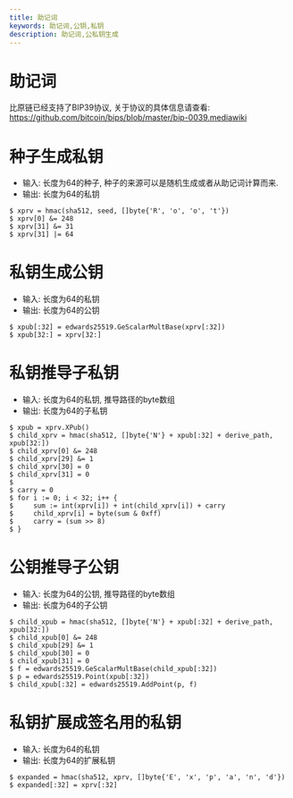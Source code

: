 ```yaml
---
title: 助记词
keywords: 助记词,公钥,私钥
description: 助记词,公私钥生成
---
```


# 助记词

比原链已经支持了BIP39协议, 关于协议的具体信息请查看: https://github.com/bitcoin/bips/blob/master/bip-0039.mediawiki

# 种子生成私钥

- 输入: 长度为64的种子, 种子的来源可以是随机生成或者从助记词计算而来.
- 输出: 长度为64的私钥
```
$ xprv = hmac(sha512, seed, []byte{'R', 'o', 'o', 't'})
$ xprv[0] &= 248
$ xprv[31] &= 31
$ xprv[31] |= 64
```

# 私钥生成公钥
- 输入: 长度为64的私钥
- 输出: 长度为64的公钥
```
$ xpub[:32] = edwards25519.GeScalarMultBase(xprv[:32])
$ xpub[32:] = xprv[32:]
```

# 私钥推导子私钥
- 输入: 长度为64的私钥, 推导路径的byte数组
- 输出: 长度为64的子私钥
```
$ xpub = xprv.XPub()
$ child_xprv = hmac(sha512, []byte{'N'} + xpub[:32] + derive_path, xpub[32:])
$ child_xprv[0] &= 248
$ child_xprv[29] &= 1
$ child_xprv[30] = 0
$ child_xprv[31] = 0
$
$ carry = 0
$ for i := 0; i < 32; i++ {
$     sum := int(xprv[i]) + int(child_xprv[i]) + carry
$     child_xprv[i] = byte(sum & 0xff)
$     carry = (sum >> 8)
$ }
```

# 公钥推导子公钥
- 输入: 长度为64的公钥, 推导路径的byte数组
- 输出: 长度为64的子公钥
```
$ child_xpub = hmac(sha512, []byte{'N'} + xpub[:32] + derive_path, xpub[32:])
$ child_xpub[0] &= 248
$ child_xpub[29] &= 1
$ child_xpub[30] = 0
$ child_xpub[31] = 0
$ f = edwards25519.GeScalarMultBase(child_xpub[:32])
$ p = edwards25519.Point(xpub[:32])
$ child_xpub[:32] = edwards25519.AddPoint(p, f)
```

# 私钥扩展成签名用的私钥
- 输入: 长度为64的私钥
- 输出: 长度为64的扩展私钥
```
$ expanded = hmac(sha512, xprv, []byte{'E', 'x', 'p', 'a', 'n', 'd'})
$ expanded[:32] = xprv[:32]
```